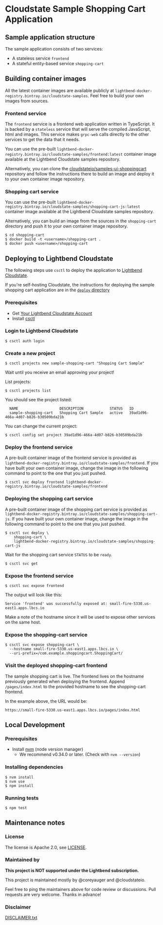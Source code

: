 
# Cloudstate Sample Shopping Cart Application

## Sample application structure

The sample application consists of two services:
* A stateless service `frontend`
* A stateful entity-based service `shopping-cart`

## Building container images

All the latest container images are available publicly at `lightbend-docker-registry.bintray.io/cloudstate-samples`. Feel free to build your own images from sources.

### Frontend service

The `frontend` service is a frontend web application written in TypeScript.
It is backed by a `stateless` service that will serve the compiled JavaScript, html and images. This service makes `grpc-web` calls directly to the other services to get the data that it needs.

You can use the pre-built `lightbend-docker-registry.bintray.io/cloudstate-samples/frontend:latest` container image available at the Lightbend Cloudstate samples repository.

Alternatively, you can clone the [cloudstateio/samples-ui-shoppingcart](https://github.com/cloudstateio/samples-ui-shoppingcart) repository and follow the instructions there to build an image and deploy it to your own container image repository.

### Shopping cart service

You can use the pre-built `lightbend-docker-registry.bintray.io/cloudstate-samples/shopping-cart-js:latest` container image available at the Lightbend Cloudstate samples repository.

Alternatively, you can build an image from the sources in the `shopping-cart` directory and push it to your own container image repository.

```shell
$ cd shopping-cart
$ docker build -t <username>/shopping-cart .
$ docker push <username>/shopping-cart
```

## Deploying to Lightbend Cloudstate

The following steps use `csctl` to deploy the application to [Lightbend Cloudstate](https://docs.lbcs.io/).

If you're self-hosting Cloudstate, the instructions for deploying the sample shopping cart application are in the [`deploy` directory](./deploy/README.md)

### Prerequisites

* Get [Your Lightbend Cloudstate Account](https://docs.lbcs.io/gettingstarted/account.html)
* Install [csctl](https://docs.lbcs.io/getting-started/set-up-development-env.html)

### Login to Lightbend Cloudstate

```shell
$ csctl auth login
```

### Create a new project

```shell
$ csctl projects new sample-shopping-cart "Shopping Cart Sample"
```

Wait until you receive an email approving your project!

List projects:

```shell
$ csctl projects list
```

You should see the project listed:

```shell
  NAME                   DESCRIPTION            STATUS   ID
  sample-shopping-cart   Shopping Cart Sample   active   39ad1d96-466a-4d07-b826-b30509bda21b
```

You can change the current project:

```shell
$ csctl config set project 39ad1d96-466a-4d07-b826-b30509bda21b
```

### Deploy the frontend service

A pre-built container image of the frontend service is provided as `lightbend-docker-registry.bintray.io/cloudstate-samples/frontend`.
If you have built your own container image, change the image in the following command to point to the one that you just pushed.

```shell
$ csctl svc deploy frontend lightbend-docker-registry.bintray.io/cloudstate-samples/frontend
```

### Deploying the shopping cart service

A pre-built container image of the shopping cart service is provided as `lightbend-docker-registry.bintray.io/cloudstate-samples/shopping-cart-js`.
If you have built your own container image, change the image in the following command to point to the one that you just pushed.

```shell
$ csctl svc deploy \
    shopping-cart \
    lightbend-docker-registry.bintray.io/cloudstate-samples/shopping-cart-js
```

Wait for the shopping cart service `STATUS` to be `ready`.

```shell
$ csctl svc get
```

### Expose the frontend service

```shell
$ csctl svc expose frontend
```

The output will look like this:

```shell
Service 'frontend' was successfully exposed at: small-fire-5330.us-east1.apps.lbcs.io
```

Make a note of the hostname since it will be used to expose other services on the same host.

### Expose the shopping-cart service

```shell
$ csctl svc expose shopping-cart \
  --hostname small-fire-5330.us-east1.apps.lbcs.io \
  --uri-prefix=/com.example.shoppingcart.ShoppingCart/
```

### Visit the deployed shopping-cart frontend

The sample shopping cart is live. The frontend lives on the hostname previously
generated when deploying the frontend. Append `/pages/index.html` to the
provided hostname to see the shopping-cart frontend.

In the example above, the URL would be:
```
https://small-fire-5330.us-east1.apps.lbcs.io/pages/index.html
```

## Local Development

### Prerequisites

* Install [nvm](https://github.com/nvm-sh/nvm#install--update-script) (node version manager)
  * We recommend v0.34.0 or later.  (Check with `nvm --version`)

### Installing dependencies

```shell
$ nvm install
$ nvm use
$ npm install
```

### Running tests

```shell
$ npm test
```

## Maintenance notes

### License

The license is Apache 2.0, see [LICENSE](LICENSE).

### Maintained by

__This project is NOT supported under the Lightbend subscription.__

This project is maintained mostly by @coreyauger and @cloudstateio.

Feel free to ping the maintainers above for code review or discussions. Pull requests are very welcome.  Thanks in advance!

### Disclaimer

[DISCLAIMER.txt](DISCLAIMER.txt)
